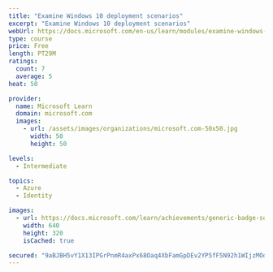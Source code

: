 ```yaml
---
title: "Examine Windows 10 deployment scenarios"
excerpt: "Examine Windows 10 deployment scenarios"
webUrl: https://docs.microsoft.com/en-us/learn/modules/examine-windows-10-deployment-scenarios/
type: course
price: Free
length: PT29M
ratings:
  count: 7
  average: 5
heat: 50

provider:
  name: Microsoft Learn
  domain: microsoft.com
  images:
    - url: /assets/images/organizations/microsoft.com-50x50.jpg
      width: 50
      height: 50

levels:
  - Intermediate

topics:
  - Azure
  - Identity

images:
  - url: https://docs.microsoft.com/learn/achievements/generic-badge-social.png
    width: 640
    height: 320
    isCached: true

secured: "9aBJBH5vY1X13IPGrPnmR4axPx68Oaq4XbFamGpDEv2YP5fF5N92h1WIjzMOdVIspjdkrpSzSugHEFoMRQqbxxZSCYBN2JqJ88MyJ8f9SMH+OoVgrQuSz1d+ueU1/M9LPtJ6so+vq86gv4kC+L6jK4ULMpi9ic8jZ92CN9EZobOu22Zzw9xP2XNGV/A3ZFUvtAymqOsRUbiTRuN8DKQIdanF4vR1IwcZdpWIHsj305bUUMwusXSPO7AZ0coFSLnm0PE1OvEpGNXhx9+QuiBFNBHzLkiXXQt7T1LFJsrTtnUT14n1cNRWZJvqiZIAz2DQvGrwnoVAGmHrwZZL4HmJONp4/qxFXO9aGd7WyKT/ps8dd/QUbPvHBzybTVjZWayc6JLQ3V8wj0QFsztn5SufsLOqvTo9ZuZ4TXFXa8EyETk=;K92xdvVmO90gjH2axoNxTQ=="
---
```


